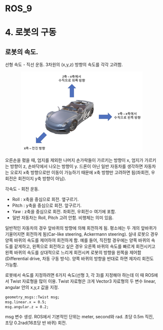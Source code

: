 ROS_9
=====
# 4. 로봇의 구동  
## 로봇의 속도.    

선형 속도 - 직선 운동. 3차원의 (x,y,z) 방향의 속도를 각각 고려함. 
<p align="center"><img src = "../images/linear.png" width = "400"  title = "linear"></p>

오른손을 폈을 때, 엄지를 제외한 나머지 손가락들이 가르키는 방향이 x, 엄지가 가르키는 방향이 z, 손바닥에서 나오는 방향이 y.
드론이 아닌 일반 자동차를 생각하면 자동차는 오로지 x축 방향으로만 이동이 가능하기 때문에 x축 방향만 고려하면 됨(좌회전, 우회전은 회전이지 y축 방향이 아님). 

각속도 - 회전 운동.
  - Roll : x축을 중심으로 회전. 옆구르기. 
  - Pitch : y축을 중심으로 회전. 앞구르기. 
  - Yaw : z축을 중심으로 회전. 좌회전, 우회전ㅇ 여기에 포함. 
  - 일반 자동차는 Roll, Pitch 고려 안함. 비행체는 의미 있음. 


일반적인 자동차의 경우 앞바퀴의 방향에 의해 회전하게 됨. 평소에는 두 개의 앞바퀴가 기울어지면 회전하게 됨(Car-like steering, Ackermann steering). 실내 로봇으 경우 양쪽 바퀴의 속도를 제어하여 회전하게 함. 예를 들어, 직진할 경우에는 양쪽 바퀴의 속도를 같게하고, 왼쪽으로 회전하고 싶은 경우 오른쪽 바퀴의 속도를 빠르게 회전시키고 왼쪽 바퀴의 속도를 상대적으로 느리게 회전시켜 로봇의 방향을 왼쪽을 제어함(Differential drive, 차동 구동 방식). 양쪽 바퀴의 방향을 반대로 하면 제자리 회전도 가능함. 


로봇에서 속도를 지정하려면 6가지 속도(선형 3, 각 3)를 지정해야 하는데 이 때 ROS에서 Twist 자료형을 많이 이용. 
Twist 자료형은 크게 Vector3 자료형의 두 변수 linear, angular 안의 x,y,z 값을 지정.
```
geometry_msgs::Twist msg;
msg.linear.x = 0.5;
msg.angular.z = 0.2;
```
msg 변수 생성. ROS에서 기본적인 단위는 meter, second와 rad.
초당 0.5m 직진, 초당 0.2rad(16초당 반 바퀴) 회전. 
